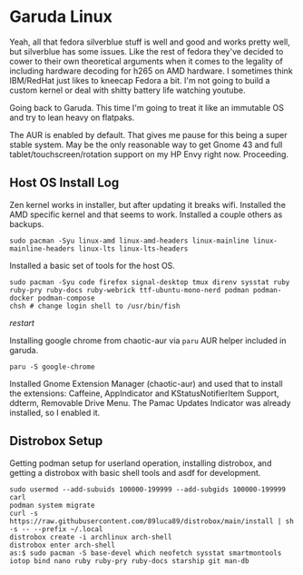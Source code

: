 # Garuda Linux

Yeah, all that fedora silverblue stuff is well and good and works pretty well, but silverblue has some issues. Like the rest of fedora they've decided to cower to their own theoretical arguments when it comes to the legality of including hardware decoding for h265 on AMD hardware. I sometimes think IBM/RedHat just likes to kneecap Fedora a bit. I'm not going to build a custom kernel or deal with shitty battery life watching youtube.

Going back to Garuda. This time I'm going to treat it like an immutable OS and try to lean heavy on flatpaks.

The AUR is enabled by default. That gives me pause for this being a super stable system. May be the only reasonable way to get Gnome 43 and full tablet/touchscreen/rotation support on my HP Envy right now. Proceeding.

## Host OS Install Log

Zen kernel works in installer, but after updating it breaks wifi. Installed the AMD specific kernel and that seems to work. Installed a couple others as backups.

```
sudo pacman -Syu linux-amd linux-amd-headers linux-mainline linux-mainline-headers linux-lts linux-lts-headers
```

Installed a basic set of tools for the host OS.

```
sudo pacman -Syu code firefox signal-desktop tmux direnv sysstat ruby ruby-pry ruby-docs ruby-webrick ttf-ubuntu-mono-nerd podman podman-docker podman-compose
chsh # change login shell to /usr/bin/fish
```

*restart*

Installing google chrome from chaotic-aur via `paru` AUR helper included in garuda.

```
paru -S google-chrome
```

Installed Gnome Extension Manager (chaotic-aur) and used that to install the extensions: Caffeine, AppIndicator and KStatusNotifierItem Support, ddterm, Removable Drive Menu. The Pamac Updates Indicator was already installed, so I enabled it.

## Distrobox Setup

Getting podman setup for userland operation, installing distrobox, and getting a distrobox with basic shell tools and asdf for development.

```
sudo usermod --add-subuids 100000-199999 --add-subgids 100000-199999 carl
podman system migrate
curl -s https://raw.githubusercontent.com/89luca89/distrobox/main/install | sh -s -- --prefix ~/.local
distrobox create -i archlinux arch-shell
distrobox enter arch-shell
as:$ sudo pacman -S base-devel which neofetch sysstat smartmontools iotop bind nano ruby ruby-pry ruby-docs starship git man-db
```